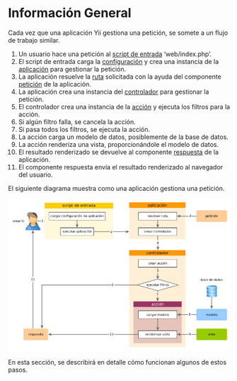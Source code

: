 ﻿Información General
===============

Cada vez que una aplicación Yii gestiona una petición, se somete a un flujo de trabajo similar.

1. Un usuario hace una petición al [script de entrada](structure-entry-scripts.md) ‘web/index.php’.
2. El script de entrada carga la [configuración](concept-configurations.md) y crea una instancia de la [aplicación](structure-applications.md) para gestionar la petición.
3. La aplicación resuelve la [ruta](runtime-routing.md) solicitada con la ayuda del componente [petición](runtime-requests.md) de la aplicación.
4. La aplicación crea una instancia del [controlador](structure-controllers.md) para gestionar la petición. 
5. El controlador crea una instancia de la [acción](structure-controllers.md) y ejecuta los filtros para la acción.
6. Si algún filtro falla, se cancela la acción.
7. Si pasa todos los filtros, se ejecuta la acción.
8. La acción carga un modelo de datos, posiblemente de la base de datos.
9. La acción renderiza una vista, proporcionándole el modelo de datos.
10. El resultado renderizado se devuelve al componente [respuesta](runtime-responses.md) de la aplicación.
11. El componente respuesta envía el resultado renderizado al navegador del usuario.

El siguiente diagrama muestra como una aplicación gestiona una petición.

![Request Lifecycle](images/application-lifecycle.png)

En esta sección, se describirá en detalle cómo funcionan algunos de estos pasos.
